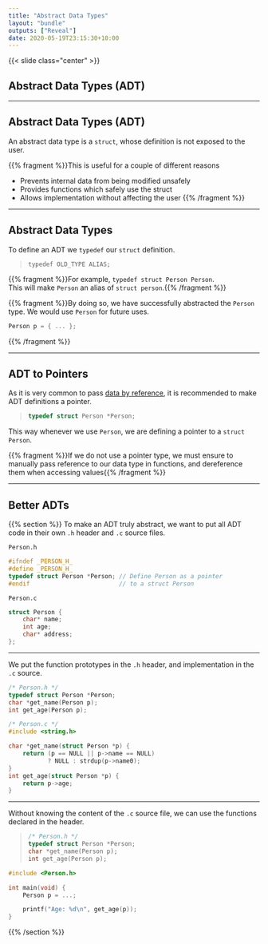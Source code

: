 ```yaml
---
title: "Abstract Data Types"
layout: "bundle"
outputs: ["Reveal"]
date: 2020-05-19T23:15:30+10:00
---
```


{{< slide class="center" >}}

## Abstract Data Types (ADT)

---

## Abstract Data Types (ADT)

An abstract data type is a `struct`, whose definition is not exposed to the user.  

{{% fragment %}}This is useful for a couple of different reasons

* Prevents internal data from being modified unsafely
* Provides functions which safely use the struct
* Allows implementation without affecting the user
{{% /fragment %}}

---

## Abstract Data Types

To define an ADT we `typedef` our `struct` definition.

> `typedef OLD_TYPE ALIAS;`

{{% fragment %}}For example, `typedef struct Person Person`.  
This will make `Person` an alias of `struct person`.{{% /fragment %}}

{{% fragment %}}By doing so, we have successfully abstracted the `Person` type. We would use `Person` for future uses.  
```c
Person p = { ... };
```
{{% /fragment %}}

---

## ADT to Pointers

As it is very common to pass <u>data by reference</u>, it is recommended to make ADT definitions a pointer.

> ```c
> typedef struct Person *Person;
> ```

This way whenever we use `Person`, we are defining a pointer to a `struct Person`.

{{% fragment %}}If we do not use a pointer type, we must ensure to manually pass reference to our data type in functions, and dereference them when accessing values{{% /fragment %}}

---

## Better ADTs

{{% section %}}
To make an ADT truly abstract, we want to put all ADT code in their own `.h` header and `.c` source files.

`Person.h`
```c
#ifndef _PERSON_H_
#define _PERSON_H_
typedef struct Person *Person; // Define Person as a pointer
#endif                         // to a struct Person
```

`Person.c`
```c
struct Person {
    char* name;
    int age;
    char* address;
};
```

---

We put the function prototypes in the `.h` header, and implementation in the `.c` source.

```c
/* Person.h */
typedef struct Person *Person;
char *get_name(Person p);
int get_age(Person p);
```

```c
/* Person.c */
#include <string.h>

char *get_name(struct Person *p) {
    return (p == NULL || p->name == NULL)
           ? NULL : strdup(p->name0);
}
int get_age(struct Person *p) {
    return p->age;
}
```

---

Without knowing the content of the `.c` source file, we can use the functions declared in the header.

> ```c
> /* Person.h */
> typedef struct Person *Person;
> char *get_name(Person p);
> int get_age(Person p);
> ```

```c
#include <Person.h>

int main(void) {
    Person p = ...;

    printf("Age: %d\n", get_age(p));
}
```

{{% /section %}}